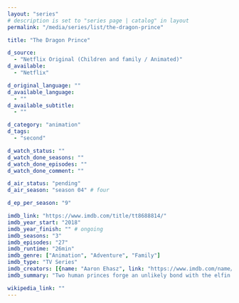 ```yaml
---
layout: "series"
# description is set to "series page | catalog" in layout
permalink: "/media/series/list/the-dragon-prince"

title: "The Dragon Prince"

d_source:
  - "Netflix Original (Children and family / Animated)"
d_available:
  - "Netflix"

d_original_language: ""
d_available_language:
  - ""
d_available_subtitle:
  - ""

d_category: "animation"
d_tags:
  - "second"

d_watch_status: ""
d_watch_done_seasons: ""
d_watch_done_episodes: ""
d_watch_done_comment: ""

d_air_status: "pending"
d_air_season: "season 04" # four

d_ep_per_season: "9"

imdb_link: "https://www.imdb.com/title/tt8688814/"
imdb_year_start: "2018"
imdb_year_finish: "" # ongoing
imdb_seasons: "3"
imdb_episodes: "27"
imdb_runtime: "26min"
imdb_genre: ["Animation", "Adventure", "Family"]
imdb_type: "TV Series"
imdb_creators: [{name: "Aaron Ehasz", link: "https://www.imdb.com/name/nm1132209/"}, {name: "Justin Richmond", link: "https://www.imdb.com/name/nm2541892/"}]
imdb_summary: "Two human princes forge an unlikely bond with the elfin assassin sent to kill them, embarking on an epic quest to bring peace to their warring lands."

wikipedia_link: ""
---
```

